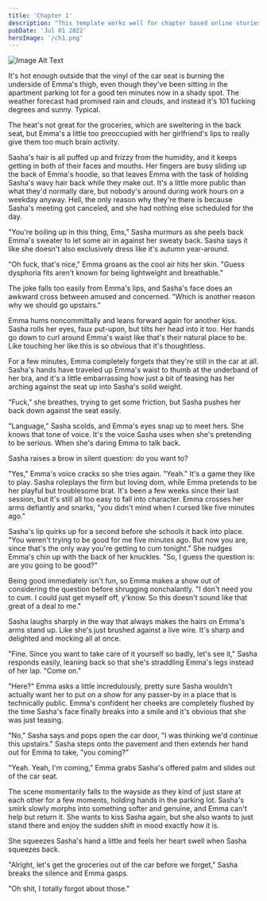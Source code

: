 ```yaml
---
title: 'Chapter 1'
description: "This template works well for chapter based online stories."
pubDate: 'Jul 01 2022'
heroImage: '/ch1.png'
---
```


<img src="/../1.png"
     alt="Image Alt Text"
     style="float: center;" />

It's hot enough outside that the vinyl of the car seat is burning the underside of Emma's thigh, even though they've been sitting in the apartment parking lot for a good ten minutes now in a shady spot. The weather forecast had promised rain and clouds, and instead it's 101 fucking degrees and sunny. Typical.

The heat's not great for the groceries, which are sweltering in the back seat, but Emma's a little too preoccupied with her girlfriend's lips to really give them too much brain activity.

Sasha's hair is all puffed up and frizzy from the humidity, and it keeps getting in both of their faces and mouths. Her fingers are busy sliding up the back of Emma's hoodie, so that leaves Emma with the task of holding Sasha's wavy hair back while they make out. It's a little more public than what they'd normally dare, but nobody's around during work hours on a weekday anyway. Hell, the only reason why they're there is because Sasha's meeting got canceled, and she had nothing else scheduled for the day.

"You're boiling up in this thing, Ems," Sasha murmurs as she peels back Emma's sweater to let some air in against her sweaty back. Sasha says it like she doesn't also exclusively dress like it's autumn year-around.

"Oh fuck, that's nice," Emma groans as the cool air hits her skin. "Guess dysphoria fits aren't known for being lightweight and breathable."

The joke falls too easily from Emma's lips, and Sasha's face does an awkward cross between amused and concerned. "Which is another reason why we should go upstairs."

Emma hums noncommittally and leans forward again for another kiss. Sasha rolls her eyes, faux put-upon, but tilts her head into it too. Her hands go down to curl around Emma's waist like that's their natural place to be. Like touching her like this is so obvious that it's thoughtless.

For a few minutes, Emma completely forgets that they're still in the car at all. Sasha's hands have traveled up Emma's waist to thumb at the underband of her bra, and it's a little embarrassing how just a bit of teasing has her arching against the seat up into Sasha's solid weight.

"Fuck," she breathes, trying to get some friction, but Sasha pushes her back down against the seat easily.

"Language," Sasha scolds, and Emma's eyes snap up to meet hers. She knows that tone of voice. It's the voice Sasha uses when she's pretending to be serious. When she's daring Emma to talk back.

Sasha raises a brow in silent question: do you want to?

"Yes," Emma's voice cracks so she tries again. "Yeah." It's a game they like to play. Sasha roleplays the firm but loving dom, while Emma pretends to be her playful but troublesome brat. It's been a few weeks since their last session, but it's still all too easy to fall into character. Emma crosses her arms defiantly and snarks, "you didn't mind when I cursed like five minutes ago."

Sasha's lip quirks up for a second before she schools it back into place. "You weren't trying to be good for me five minutes ago. But now you are, since that's the only way you're getting to cum tonight." She nudges Emma's chin up with the back of her knuckles. "So, I guess the question is: are you going to be good?"

Being good immediately isn't fun, so Emma makes a show out of considering the question before shrugging nonchalantly. "I don't need you to cum. I could just get myself off, y'know. So this doesn't sound like that great of a deal to me."

Sasha laughs sharply in the way that always makes the hairs on Emma's arms stand up. Like she's just brushed against a live wire. It's sharp and delighted and mocking all at once.

"Fine. Since you want to take care of it yourself so badly, let's see it," Sasha responds easily, leaning back so that she's straddling Emma's legs instead of her lap. "Come on."

"Here?" Emma asks a little incredulously, pretty sure Sasha wouldn't actually want her to put on a show for any passer-by in a place that is technically public. Emma's confident her cheeks are completely flushed by the time Sasha's face finally breaks into a smile and it's obvious that she was just teasing.

"No," Sasha says and pops open the car door, "I was thinking we'd continue this upstairs." Sasha steps onto the pavement and then extends her hand out for Emma to take, "you coming?"

"Yeah. Yeah, I'm coming," Emma grabs Sasha's offered palm and slides out of the car seat.

The scene momentarily falls to the wayside as they kind of just stare at each other for a few moments, holding hands in the parking lot. Sasha's smirk slowly morphs into something softer and genuine, and Emma can't help but return it. She wants to kiss Sasha again, but she also wants to just stand there and enjoy the sudden shift in mood exactly how it is.

She squeezes Sasha's hand a little and feels her heart swell when Sasha squeezes back.

"Alright, let's get the groceries out of the car before we forget," Sasha breaks the silence and Emma gasps.

"Oh shit, I totally forgot about those."

